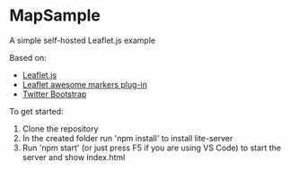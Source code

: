 # MapSample
A simple self-hosted Leaflet.js example

Based on:
 - <a href="http://leafletjs.com/">Leaflet.js</a>
 - <a href="https://github.com/lvoogdt/Leaflet.awesome-markers">Leaflet awesome markers plug-in</a>
 - <a href="http://getbootstrap.com">Twitter Bootstrap</a>

To get started:
 1. Clone the repository
 2. In the created folder run 'npm install' to install lite-server
 3. Run 'npm start' (or just press F5 if you are using VS Code) to start the server and show index.html


